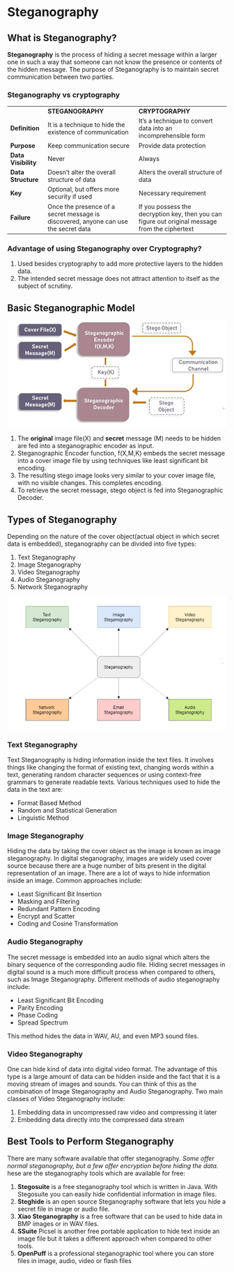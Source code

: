 # Steganography

## What is Steganography?
**Steganography** is the process of hiding a secret message within a larger one in such a way that someone can not know the presence or contents of the hidden message.
The purpose of Steganography is to maintain secret communication between two parties.

### Steganography vs cryptography
<table><td></td><td><span><strong><span>STEGANOGRAPHY</span></strong></span></td><td><span><strong><span>CRYPTOGRAPHY</span></strong></span></td></tr><tr><td><span><strong><span>Definition</span></strong></span></td><td><span>It is a technique to hide the existence of communication</span></td><td><span>It’s a technique to convert data into&nbsp;an incomprehensible form</span></td></tr><tr><td><span><strong><span>Purpose</span></strong></span></td><td><span>Keep communication secure</span></td><td><span>Provide data protection</span></td></tr><tr><td><span><strong><span>Data Visibility</span></strong></span></td><td><span>Never</span></td><td><span>Always</span></td></tr><tr><td><span><strong><span>Data Structure</span></strong></span></td><td><span>Doesn’t alter the overall structure of data</span></td><td ><span>Alters the overall structure of data</span></td></tr><tr><td ><span><strong><span>Key</span></strong></span></td><td><span>Optional, but offers more security if used</span></td><td><span>Necessary requirement</span></td></tr><tr><td><span><strong><span>Failure</span></strong></span></td><td><span>Once the presence of a secret message is discovered, anyone can use the secret data</span></td><td><span>If you possess the decryption key, then you can figure out original message from the ciphertext</span></td></tr></tbody></table>

 
### Advantage of using Steganography over Cryptography?
1. Used besides cryptography to add more protective layers to the hidden data.
2. The intended secret message does not attract attention to itself as the subject of scrutiny.

## Basic Steganographic Model
![Steganographic Model!](/images/2_model.png "Steganographic Model")

1. The **original** image file(X) and **secret** message (M) needs to be hidden are fed into a steganographic encoder as input. 
2. Steganographic Encoder function, f(X,M,K) embeds the secret message into a cover image file by using techniques like least significant bit encoding.
3. The resulting stego image looks very similar to your cover image file, with no visible changes. This completes encoding. 
4. To retrieve the secret message, stego object is fed into Steganographic Decoder.


## Types of Steganography
Depending on the nature of the cover object(actual object in which secret data is embedded), steganography can be divided into five types:
1. Text Steganography
2. Image Steganography
3. Video Steganography
4. Audio Steganography
5. Network Steganography

![Types of Steganography!](/images/1_types.png "Types of Steganography")


### Text Steganography
Text Steganography is hiding information inside the text files. It involves things like changing the format of existing text, changing words within a text, generating random character sequences or using context-free grammars to generate readable texts. Various techniques used to hide the data in the text are:
* Format Based Method
* Random and Statistical Generation
* Linguistic Method

### Image Steganography
Hiding the data by taking the cover object as the image is known as image steganography.  In digital steganography, images are widely used cover source because there are a huge number of bits present in the digital representation of an image. There are a lot of ways to hide information inside an image. Common approaches include:
* Least Significant Bit Insertion
* Masking and Filtering
* Redundant Pattern Encoding
* Encrypt and Scatter
* Coding and Cosine Transformation

### Audio Steganography
The secret message is embedded into an audio signal which alters the binary sequence of the corresponding audio file. Hiding secret messages in digital sound is a much more difficult process when compared to others, such as Image Steganography. Different methods of audio steganography include:
* Least Significant Bit Encoding
* Parity Encoding
* Phase Coding
* Spread Spectrum

This method hides the data in WAV, AU, and even MP3 sound files.


### Video Steganography
One can hide kind of data into digital video format. The advantage of this type is a large amount of data can be hidden inside and the fact that it is a moving stream of images and sounds. You can think of this as the combination of Image Steganography and Audio Steganography. 
Two main classes of Video Steganography include:
1. Embedding data in uncompressed raw video and compressing it later
2. Embedding data directly into the compressed data stream

## Best Tools to Perform Steganography
There are many software available that offer steganography. *Some offer normal steganography, but a few offer encryption before hiding the data.*
hese are the steganography tools which are available for free:
1. **Stegosuite** is a free steganography tool which is written in Java. With Stegosuite you can easily hide confidential information in image files.
2. **Steghide** is an open source Steganography software that lets you hide a secret file in image or audio file.
3. **Xiao Steganography** is a free software that can be used to hide data in BMP images or in WAV files.
4. **SSuite** Picsel is another free portable application to hide text inside an image file but it takes a different approach when compared to other tools.
5. **OpenPuff** is a professional steganographic tool where you can store files in image, audio, video or flash files

